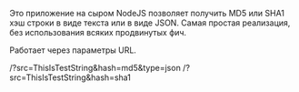 Это приложение на сыром NodeJS позволяет получить MD5 или SHA1 хэш строки в виде текста или в виде JSON. Самая простая реализация, без использования всяких продвинутых фич.

Работает через параметры URL.

/?src=ThisIsTestString&hash=md5&type=json
/?src=ThisIsTestString&hash=sha1